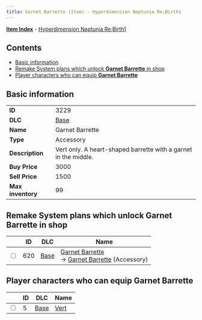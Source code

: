 ```yaml
---
title: Garnet Barrette (Item) - Hyperdimension Neptunia Re;Birth1
---
```


[**Item Index**](/neptunia/rb1/item/index.html) - [Hyperdimension Neptunia Re;Birth1](/neptunia/rb1)

## Contents

- [Basic information](#basic-information)
- [Remake System plans which unlock **Garnet Barrette** in shop](#remake-system-plans-which-unlock-garnet-barrette-in-shop)
- [Player characters who can equip **Garnet Barrette**](#player-characters-who-can-equip-garnet-barrette)
## Basic information

|   |   |
| -- | -- |
| **ID** | 3229 |
| **DLC** | [Base](/neptunia/rb1/dlc/1-base.html) |
| **Name** | Garnet Barrette |
| **Type** | Accessory |
| **Description** | Vert only. A heart-shaped barrette with a garnet in the middle. |
| **Buy Price** | 3000 |
| **Sell Price** | 1500 |
| **Max inventory** | 99 |


## Remake System plans which unlock **Garnet Barrette** in shop

|    | ID | DLC | Name |
| -- | -- | --- | ---- |
| <input type="checkbox" id="rb1-remake-1-620" class="trackbox" /> | 620 | [Base](/neptunia/rb1/dlc/1-base.html) | [Garnet Barrette](/neptunia/rb1/remake/1-620-garnet-barrette.html)<br /> → [Garnet Barrette](/neptunia/rb1/item/1-3229-garnet-barrette.html) (Accessory) |


## Player characters who can equip **Garnet Barrette**

|    | ID | DLC | Name |
| -- | -- | --- | ---- |
| <input type="checkbox" id="rb1-player-1-5" class="trackbox" /> | 5 | [Base](/neptunia/rb1/dlc/1-base.html) | [Vert](/neptunia/rb1/player/1-5-vert.html) |
